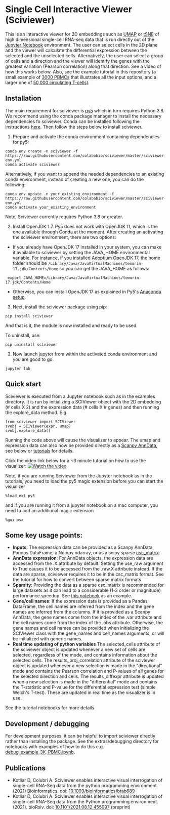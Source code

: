 # Single Cell Interactive Viewer (Sciviewer)

This is an interactive viewer for 2D embeddings such as [UMAP](https://umap-learn.readthedocs.io/en/latest/) or [tSNE](https://lvdmaaten.github.io/tsne/) of high dimensional single-cell RNA-seq data that is run directly out of the [Jupyter Notebook](https://jupyter.org/) environment. The user can select cells in the 2D plane and the viewer will calculate the differential expression between the selected and the unselected cells. Alternatively, the user can select a group of cells and a direction and the viewer will identify the genes with the greatest variation (Pearson correlation) along that direction. See a video of how this works below. Also, see the example tutorial in this repository (a small example of [3000 PBMCs](tutorials/sciviewer_example_3K_PBMC.ipynb) that illustrates all the input options, and a larger one of [50,000 circulating T-cells](tutorials/sciviewer_example_50K_Tcell.ipynb)).

## Installation

The main requirement for sciviewer is [py5](http://py5.ixora.io/install/) which in turn requires Python 3.8. We recommend using the conda package manager to install the necessary dependencies fo sciviewer. Conda can be installed following the instructions [here](https://docs.conda.io/en/latest/miniconda.html). Then follow the steps below to install sciviewer.

1. Prepare and activate the conda environment containing dependencies for py5:

```
conda env create -n sciviewer -f https://raw.githubusercontent.com/colabobio/sciviewer/master/sciviewer-env.yml
conda activate sciviewer
```
Alternatively, if you want to append the needed dependencies to an existing conda environment, instead of creating a new one, you can do the following:

```
conda env update -n your_existing_environment -f https://raw.githubusercontent.com/colabobio/sciviewer/master/sciviewer-env.yml
conda activate your_existing_environment
```

Note, Sciviewer currently requires Python 3.8 or greater.

2. Install OpenJDK 1.7. Py5 does not work with OpenJDK 11, which is the one available through Conda at the moment. After creating an activating the sciviewer environment, there are two options:

* If you already have OpenJDK 17 installed in your system, you can make it available to sciviewer by setting the JAVA_HOME environmental variable. For instance, if you installed [Adoptium OpenJDK 17](Adoptium), the home folder should be ```/Library/Java/JavaVirtualMachines/temurin-17.jdk/Contents/Home``` so you can get the JAVA_HOME as follows:

```
 export JAVA_HOME=/Library/Java/JavaVirtualMachines/temurin-17.jdk/Contents/Home
```

* Otherwise, you can install OpenJDK 17 as explained in Py5's [Anaconda setup](http://py5.ixora.io/content/install.html#brief-steps).


3. Next, install the sciviewer package using pip:
```
pip install sciviewer
```

And that is it, the module is now installed and ready to be used.

To uninstall, use:
```
pip uninstall sciviewer
```

3. Now launch jupyter from within the activated conda environment and you are good to go.

```
jupyter lab
```

## Quick start

Sciviewer is executed from a Jupyter notebook such as in the examples directory. It is run by initializing a SCIViewer object with the 2D embedding (# cells X 2) and the expression data (# cells X # genes) and then running the explore_data method. E.g.

```
from sciviewer import SCIViewer
svobj = SCIViewer(expr, umap)
svobj.explore_data()
```

Running the code above will cause the visualizer to appear. The umap and expression data can also now be provided directly as a [Scanpy AnnData](https://scanpy.readthedocs.io/en/stable/usage-principles.html#anndata), see below or [tutorials](./tutorials/sciviewer_example_3K_PBMC.ipynb) for details.

Click the video link below for a ~3 minute tutorial on how to use the visualizer:
[![Watch the video](https://img.youtube.com/vi/YgvMmvgFFE0/maxresdefault.jpg)](https://youtu.be/YgvMmvgFFE0)

Note, if you are running Sciviewer from the Jupyter notebook as in the tutorials, you need to load the py5 magic extension before you can start the visualizer

```
%load_ext py5
```

and if you are running it from a jupyter notebook on a mac computer, you need to add an additional magic extension

```
%gui osx
```

## Some key usage points:
 - __Inputs__: The expression data can be provided as a Scanpy AnnData, Pandas DataFrame, a Numpy ndarray, or as a scipy sparse [csc_matrix](https://docs.scipy.org/doc/scipy/reference/generated/scipy.sparse.csr_matrix.html).
 - __AnnData expression__: For AnnData objects, the expression data are accessed from the .X attribute by default. Setting the use_raw argument to True causes it to be accessed from the .raw.X attribute instead. If the data are sparse, sciviewer requires it to be in the csc_matrix format. See the tutorial for how to convert between sparse matrix formats
 - __Sparsity__: Providing the data as a sparse csc_matrix is recommended for large datasets as it can lead to a considerable (1-2 order or magnitude) performance speedup. See [this notebook](./tutorials/sciviewer_example_3K_PBMC.ipynb) as an example.
 - __Gene/cell names__: If the expression data is provided as a Pandas DataFrame, the cell names are inferred from the index and the gene names are inferred from the columns. If it is provided as a Scanpy AnnData, the gene names come from the index of the .var attribute and the cell names come from the index of the .obs attribute. Otherwise, the gene names and cell names can be provided when initializing the SCIViewer class with the gene_names and cell_names arguments, or will be initialized with generic names. 
 - __Real time updating of python variables__ The selected_cells attribute of the sciviewer object is updated whenever a new set of cells are selected, regardless of the mode, and contains information about the selected cells. The results_proj_correlation attribute of the sciviewer object is updated whenever a new selection is made in the "directional" mode and contains the Pearson correlation and P-values of all genes for the selected direction and cells. The results_diffexpr attribute is updated when a new selection is made in the "differential" mode and contains the T-statistic and P-value for the differential expression test (simple Welch's T-test). These are updated in real time as the visualizer is in use.

See the tutorial notebooks for more details

## Development / debugging

For development purposes, it can be helpful to import sciviewer directly rather than installing the package. See the extras/debugging directory for notebooks with examples of how to do this e.g. [debug_example_3K_PBMC.ipynb](extras/debugging/debug_example_3K_PBMC.ipynb).

## Publications

* Kotliar D, Colubri A. Sciviewer enables interactive visual interrogation of single-cell RNA-Seq data from the python programming environment. (2021) Bioinformatics. doi: [10.1093/bioinformatics/btab689](https://academic.oup.com/bioinformatics/article/37/21/3961/6380550)
* Kotliar D, Colubri A. Sciviewer enables interactive visual interrogation of single-cell RNA-Seq data from the Python programming environment. (2021). bioRxiv. doi: [10.1101/2021.08.12.455997](https://www.biorxiv.org/content/10.1101/2021.08.12.455997v1) (preprint)
